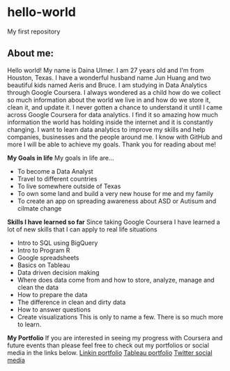# hello-world
My first repository
## About me:
Hello world! My name is Daina Ulmer. I am 27 years old and I'm from Houston, Texas. I have a wonderful husband name Jun Huang and two beautiful kids named Aeris and Bruce. I am studying in Data Analytics through Google Coursera. I always wondered as a child how do we collect so much information about the world we live in and how do we store it, clean it, and update it. I never gotten a chance to understand it until I came across Google Coursera for data analytics. I find it so amazing how much information the world has holding inside the internet and it is constantly changing. I want to learn data analytics to improve my skills and help companies, businesses and the people around me. I know with GitHub and more I will be able to achieve my goals. Thank you for reading about me!

**My Goals in life**
My goals in life are... 
- To become a Data Analyst
- Travel to different countries
- To live somewhere outside of Texas
- To own some land and build a very new house for me and my family
- To create an app on spreading awareness about ASD or Autisum and cilmate change

**Skills I have learned so far**
Since taking Google Coursera I have learned a lot of new skills that I can apply to real life situations
- Intro to SQL using BigQuery
- Intro to Program R
- Google spreadsheets
- Basics on Tableau
- Data driven decision making
- Where does data come from and how to store, analyze, manage and clean the data
- How to prepare the data
- The difference in clean and dirty data
- How to answer questions
- Create visualizations 
This is only to name a few. There is so much more to learn.

**My Portfolio**
If you are interested in seeing my progress with Coursera and future events than please feel free to check out my portfolios or social media in the links below.
[Linkin portfolio](https://www.linkedin.com/public-profile/settings?trk=d_flagship3_profile_self_view_public_profile)
[Tableau portfolio](https://public.tableau.com/app/profile/daina.ulmer4951?authMode=activationSuccess)
[Twitter social media](https://twitter.com/Daina_Ulmer)
